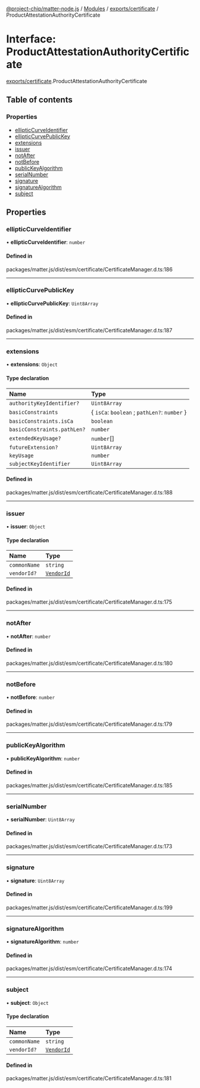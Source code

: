 [@project-chip/matter-node.js](../README.md) / [Modules](../modules.md) / [exports/certificate](../modules/exports_certificate.md) / ProductAttestationAuthorityCertificate

# Interface: ProductAttestationAuthorityCertificate

[exports/certificate](../modules/exports_certificate.md).ProductAttestationAuthorityCertificate

## Table of contents

### Properties

- [ellipticCurveIdentifier](exports_certificate.ProductAttestationAuthorityCertificate.md#ellipticcurveidentifier)
- [ellipticCurvePublicKey](exports_certificate.ProductAttestationAuthorityCertificate.md#ellipticcurvepublickey)
- [extensions](exports_certificate.ProductAttestationAuthorityCertificate.md#extensions)
- [issuer](exports_certificate.ProductAttestationAuthorityCertificate.md#issuer)
- [notAfter](exports_certificate.ProductAttestationAuthorityCertificate.md#notafter)
- [notBefore](exports_certificate.ProductAttestationAuthorityCertificate.md#notbefore)
- [publicKeyAlgorithm](exports_certificate.ProductAttestationAuthorityCertificate.md#publickeyalgorithm)
- [serialNumber](exports_certificate.ProductAttestationAuthorityCertificate.md#serialnumber)
- [signature](exports_certificate.ProductAttestationAuthorityCertificate.md#signature)
- [signatureAlgorithm](exports_certificate.ProductAttestationAuthorityCertificate.md#signaturealgorithm)
- [subject](exports_certificate.ProductAttestationAuthorityCertificate.md#subject)

## Properties

### ellipticCurveIdentifier

• **ellipticCurveIdentifier**: `number`

#### Defined in

packages/matter.js/dist/esm/certificate/CertificateManager.d.ts:186

___

### ellipticCurvePublicKey

• **ellipticCurvePublicKey**: `Uint8Array`

#### Defined in

packages/matter.js/dist/esm/certificate/CertificateManager.d.ts:187

___

### extensions

• **extensions**: `Object`

#### Type declaration

| Name | Type |
| :------ | :------ |
| `authorityKeyIdentifier?` | `Uint8Array` |
| `basicConstraints` | { `isCa`: `boolean` ; `pathLen?`: `number`  } |
| `basicConstraints.isCa` | `boolean` |
| `basicConstraints.pathLen?` | `number` |
| `extendedKeyUsage?` | `number`[] |
| `futureExtension?` | `Uint8Array` |
| `keyUsage` | `number` |
| `subjectKeyIdentifier` | `Uint8Array` |

#### Defined in

packages/matter.js/dist/esm/certificate/CertificateManager.d.ts:188

___

### issuer

• **issuer**: `Object`

#### Type declaration

| Name | Type |
| :------ | :------ |
| `commonName` | `string` |
| `vendorId?` | [`VendorId`](../modules/exports_datatype.md#vendorid) |

#### Defined in

packages/matter.js/dist/esm/certificate/CertificateManager.d.ts:175

___

### notAfter

• **notAfter**: `number`

#### Defined in

packages/matter.js/dist/esm/certificate/CertificateManager.d.ts:180

___

### notBefore

• **notBefore**: `number`

#### Defined in

packages/matter.js/dist/esm/certificate/CertificateManager.d.ts:179

___

### publicKeyAlgorithm

• **publicKeyAlgorithm**: `number`

#### Defined in

packages/matter.js/dist/esm/certificate/CertificateManager.d.ts:185

___

### serialNumber

• **serialNumber**: `Uint8Array`

#### Defined in

packages/matter.js/dist/esm/certificate/CertificateManager.d.ts:173

___

### signature

• **signature**: `Uint8Array`

#### Defined in

packages/matter.js/dist/esm/certificate/CertificateManager.d.ts:199

___

### signatureAlgorithm

• **signatureAlgorithm**: `number`

#### Defined in

packages/matter.js/dist/esm/certificate/CertificateManager.d.ts:174

___

### subject

• **subject**: `Object`

#### Type declaration

| Name | Type |
| :------ | :------ |
| `commonName` | `string` |
| `vendorId?` | [`VendorId`](../modules/exports_datatype.md#vendorid) |

#### Defined in

packages/matter.js/dist/esm/certificate/CertificateManager.d.ts:181
